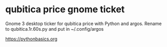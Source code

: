 # qubitica price gnome ticket 

Gnome 3 desktop ticker for qubitica price with Python and argos. Rename to qubitica.1r.60s.py and put in ~/.config/argos

https://pythonbasics.org

